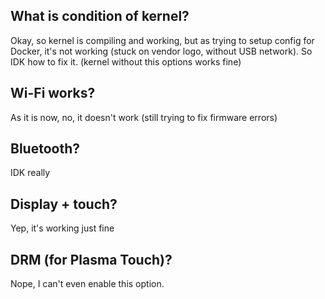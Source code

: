 ## What is condition of kernel?
Okay, so kernel is compiling and working, but as trying to setup config for Docker, it's not working (stuck on vendor logo, without USB network). So IDK how to fix it. (kernel without this options works fine)
## Wi-Fi works?
As it is now, no, it doesn't work (still trying to fix firmware errors)
## Bluetooth?
IDK really
## Display + touch?
Yep, it's working just fine
## DRM (for Plasma Touch)?
Nope, I can't even enable this option.
